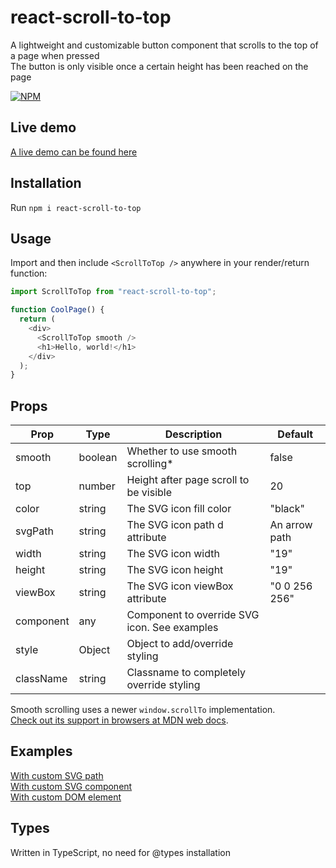 # react-scroll-to-top

A lightweight and customizable button component that scrolls to the top of a page when pressed  
The button is only visible once a certain height has been reached on the page

[![NPM](https://nodei.co/npm/react-scroll-to-top.png)](https://nodei.co/npm/react-scroll-to-top/)

## Live demo

[A live demo can be found here](https://codesandbox.io/s/react-scroll-to-top-demo-rmuvx?file=/src/App.js)

## Installation

Run `npm i react-scroll-to-top`

## Usage

Import and then include `<ScrollToTop />` anywhere in your render/return function:

```js
import ScrollToTop from "react-scroll-to-top";

function CoolPage() {
  return (
    <div>
      <ScrollToTop smooth />
      <h1>Hello, world!</h1>
    </div>
  );
}
```

## Props

| Prop      | Type    | Description                                  | Default       |
| --------- | ------- | -------------------------------------------- | ------------- |
| smooth    | boolean | Whether to use smooth scrolling\*            | false         |
| top       | number  | Height after page scroll to be visible       | 20            |
| color     | string  | The SVG icon fill color                      | "black"       |
| svgPath   | string  | The SVG icon path d attribute                | An arrow path |
| width     | string  | The SVG icon width                           | "19"          |
| height    | string  | The SVG icon height                          | "19"          |
| viewBox   | string  | The SVG icon viewBox attribute               | "0 0 256 256" |
| component | any     | Component to override SVG icon. See examples |               |
| style     | Object  | Object to add/override styling               |               |
| className | string  | Classname to completely override styling     |               |

Smooth scrolling uses a newer `window.scrollTo` implementation.\
[Check out its support in browsers at MDN web docs](https://developer.mozilla.org/en-US/docs/Web/API/Window/scrollTo).

## Examples

[With custom SVG path](https://codesandbox.io/s/react-scroll-to-top-svg-path-y2ztc?file=/src/App.js)  
[With custom SVG component](https://codesandbox.io/s/react-scroll-to-top-custom-svg-or74g?file=/src/App.js)  
[With custom DOM element](https://codesandbox.io/s/react-scroll-to-top-custom-dom-element-y7j0f?file=/src/App.js)

## Types

Written in TypeScript, no need for @types installation

